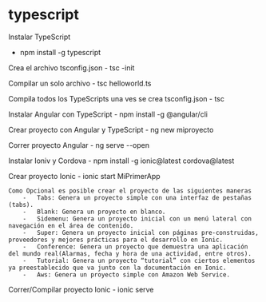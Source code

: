 # typescript

Instalar TypeScript
-   npm install -g typescript

Crea el archivo tsconfig.json
    -   tsc -init

Compilar un solo archivo
    -   tsc helloworld.ts

Compila todos los TypeScripts una ves se crea tsconfig.json
    -   tsc

Instalar Angular con TypeScript
    -   npm install -g @angular/cli

Crear proyecto con Angular y TypeScript
    -   ng new miproyecto

Correr proyecto Angular
    -   ng serve --open

Instalar Ioniv y Cordova
    -   npm install -g ionic@latest cordova@latest

Crear proyecto Ionic
    -   ionic start MiPrimerApp <Opcioal>
    
    Como Opcional es posible crear el proyecto de las siguientes maneras
        -   Tabs: Genera un proyecto simple con una interfaz de pestañas (tabs).
        -   Blank: Genera un proyecto en blanco.
        -   Sidemenu: Genera un proyecto inicial con un menú lateral con navegación en el área de contenido.
        -   Super: Genera un proyecto inicial con páginas pre-construidas, proveedores y mejores prácticas para el desarrollo en Ionic.
        -   Conference: Genera un proyecto que demuestra una aplicación del mundo real(Alarmas, fecha y hora de una actividad, entre otros).
        -   Tutorial: Genera un proyecto “tutorial” con ciertos elementos ya preestablecido que va junto con la documentación en Ionic.
        -   Aws: Genera un proyecto simple con Amazon Web Service.

Correr/Compilar proyecto Ionic
    -   ionic serve
